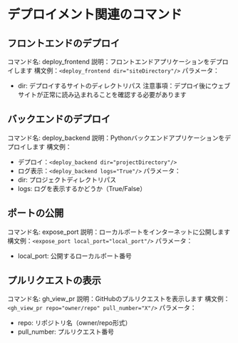 # デプロイメント関連のコマンド

## フロントエンドのデプロイ
コマンド名: deploy_frontend
説明：フロントエンドアプリケーションをデプロイします
構文例：`<deploy_frontend dir="siteDirectory"/>`
パラメータ：
- dir: デプロイするサイトのディレクトリパス
注意事項：デプロイ後にウェブサイトが正常に読み込まれることを確認する必要があります

## バックエンドのデプロイ
コマンド名: deploy_backend
説明：Pythonバックエンドアプリケーションをデプロイします
構文例：
- デプロイ：`<deploy_backend dir="projectDirectory"/>`
- ログ表示：`<deploy_backend logs="True"/>`
パラメータ：
- dir: プロジェクトディレクトリパス
- logs: ログを表示するかどうか（True/False）

## ポートの公開
コマンド名: expose_port
説明：ローカルポートをインターネットに公開します
構文例：`<expose_port local_port="local_port"/>`
パラメータ：
- local_port: 公開するローカルポート番号

## プルリクエストの表示
コマンド名: gh_view_pr
説明：GitHubのプルリクエストを表示します
構文例：`<gh_view_pr repo="owner/repo" pull_number="X"/>`
パラメータ：
- repo: リポジトリ名（owner/repo形式）
- pull_number: プルリクエスト番号
